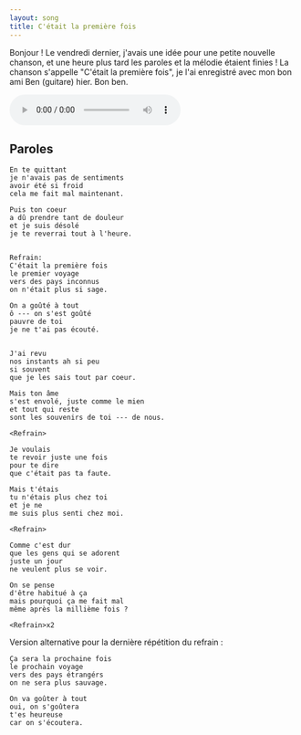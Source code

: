```yaml
---
layout: song
title: C'était la première fois
---
```


Bonjour ! Le vendredi dernier, j'avais une idée pour une petite nouvelle chanson, et une heure plus tard les paroles et la mélodie étaient finies !
La chanson s'appelle "C'était la première fois", je l'ai enregistré avec mon bon ami Ben (guitare) hier. Bon ben.

<audio controls src="$media$/cetait-la-premiere-fois.mp3"></audio>


Paroles
-------

	En te quittant
	je n'avais pas de sentiments
	avoir été si froid
	cela me fait mal maintenant.

	Puis ton coeur
	a dû prendre tant de douleur
	et je suis désolé
	je te reverrai tout à l'heure.


	Refrain:
	C'était la première fois
	le premier voyage
	vers des pays inconnus
	on n'était plus si sage.

	On a goûté à tout
	ô --- on s'est goûté
	pauvre de toi
	je ne t'ai pas écouté.


	J'ai revu
	nos instants ah si peu
	si souvent
	que je les sais tout par coeur.

	Mais ton âme
	s'est envolé, juste comme le mien
	et tout qui reste
	sont les souvenirs de toi --- de nous.

	<Refrain>

	Je voulais
	te revoir juste une fois
	pour te dire
	que c'était pas ta faute.

	Mais t'étais
	tu n'étais plus chez toi
	et je ne
	me suis plus senti chez moi.

	<Refrain>

	Comme c'est dur
	que les gens qui se adorent
	juste un jour
	ne veulent plus se voir.

	On se pense
	d'être habitué à ça
	mais pourquoi ça me fait mal
	même après la millième fois ?

	<Refrain>x2


Version alternative pour la dernière répétition du refrain :

	Ça sera la prochaine fois
	le prochain voyage
	vers des pays étrangérs
	on ne sera plus sauvage.

	On va goûter à tout
	oui, on s'goûtera
	t'es heureuse
	car on s'écoutera.
